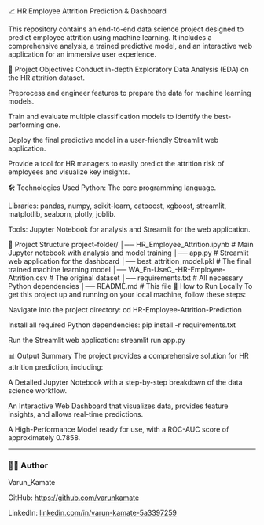 📈 HR Employee Attrition Prediction & Dashboard

This repository contains an end-to-end data science project designed to predict employee attrition using machine learning. It includes a comprehensive analysis, a trained predictive model, and an interactive web application for an immersive user experience.


📌 Project Objectives
Conduct in-depth Exploratory Data Analysis (EDA) on the HR attrition dataset.

Preprocess and engineer features to prepare the data for machine learning models.

Train and evaluate multiple classification models to identify the best-performing one.

Deploy the final predictive model in a user-friendly Streamlit web application.

Provide a tool for HR managers to easily predict the attrition risk of employees and visualize key insights.

🛠️ Technologies Used
Python: The core programming language.

Libraries: pandas, numpy, scikit-learn, catboost, xgboost, streamlit, matplotlib, seaborn, plotly, joblib.

Tools: Jupyter Notebook for analysis and Streamlit for the web application.

📁 Project Structure
project-folder/
│── HR_Employee_Attrition.ipynb   # Main Jupyter notebook with analysis and model training
│── app.py                        # Streamlit web application for the dashboard
│── best_attrition_model.pkl      # The final trained machine learning model
│── WA_Fn-UseC_-HR-Employee-Attrition.csv  # The original dataset
│── requirements.txt              # All necessary Python dependencies
│── README.md                     # This file
🚀 How to Run Locally
To get this project up and running on your local machine, follow these steps:

Navigate into the project directory:
cd HR-Employee-Attrition-Prediction

Install all required Python dependencies:
pip install -r requirements.txt

Run the Streamlit web application:
streamlit run app.py

📊 Output Summary
The project provides a comprehensive solution for HR attrition prediction, including:

A Detailed Jupyter Notebook with a step-by-step breakdown of the data science workflow.

An Interactive Web Dashboard that visualizes data, provides feature insights, and allows real-time predictions.

A High-Performance Model ready for use, with a ROC-AUC score of approximately 0.7858.


-----

### 🙋‍♂️ Author

Varun_Kamate

GitHub: https://github.com/varunkamate

LinkedIn: [linkedin.com/in/varun-kamate-5a3397259](https://www.linkedin.com/in/varun-kamate-5a3397259)
